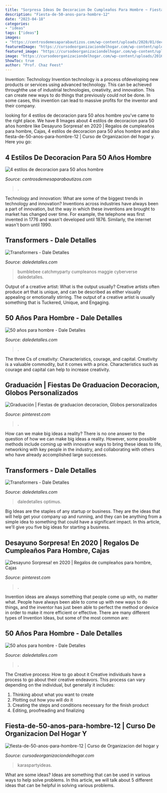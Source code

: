 ```yaml
---
title: "Sorpresa Ideas De Decoracion De Cumpleaños Para Hombre ~ Fiesta-de-50-anos-para-hombre-12"
description: "Fiesta-de-50-anos-para-hombre-12"
date: "2023-04-18"
categories:
- "ideas"
tags: ["ideas"]
images:
- "https://centrosdemesaparabautizos.com/wp-content/uploads/2020/01/decoracion-para-50-a¦os-hombre-torta.jfif_.jpg"
featuredImage: "https://cursodeorganizaciondelhogar.com/wp-content/uploads/2016/09/Fiesta-de-50-años-para-hombre-12.jpg"
featured_image: "https://cursodeorganizaciondelhogar.com/wp-content/uploads/2016/09/Fiesta-de-50-años-para-hombre-12.jpg"
image: "https://cursodeorganizaciondelhogar.com/wp-content/uploads/2016/09/Fiesta-de-50-años-para-hombre-12.jpg"
ShowToc: true
author: "Prof. Chaz Feest"
---
```



Invention: Technology
Invention technology is a process ofdeveloping new products or services using advanced technology. This can be achieved throughthe use of industrial technologies, creativity, and innovation. This can create new ways to do things that previously could not be done. In some cases, this invention can lead to massive profits for the inventor and their company.

	

		
looking for 4 estilos de decoracion para 50 años hombre you've came to the right place. We have 8 Images about 4 estilos de decoracion para 50 años hombre like Desayuno Sorpresa! en 2020 | Regalos de cumpleaños para hombre, Cajas, 4 estilos de decoracion para 50 años hombre and also fiesta-de-50-anos-para-hombre-12 | Curso de Organizacion del hogar y. Here you go:
		
    
## 4 Estilos De Decoracion Para 50 Años Hombre

<img loading=lazy src="https://centrosdemesaparabautizos.com/wp-content/uploads/2020/01/decoracion-para-50-a¦os-hombre-torta.jfif_.jpg" onerror="this.onerror=null;this.src='https://tse3.mm.bing.net/th?id=OIP._hSxFL2UNqb2MGxDD95ZjwAAAA&amp;pid=15.1';" alt="4 estilos de decoracion para 50 años hombre">

_Source: centrosdemesaparabautizos.com_

>. 

	

Technology and innovation: What are some of the biggest trends in technology and innovation?
Inventions across industries have always been a part of innovation, but the way in which these inventions are brought to market has changed over time. For example, the telephone was first invented in 1776 and wasn't developed until 1876. Similarly, the internet wasn't born until 1990.

    
## Transformers - Dale Detalles

<img loading=lazy src="https://i2.wp.com/www.daledetalles.com/wp-content/uploads/2016/02/transformers15.jpg?resize=664%2C1000" onerror="this.onerror=null;this.src='https://tse4.mm.bing.net/th?id=OIP.43UnoiBpZ9I9csYwGFnDTgHaLJ&amp;pid=15.1';" alt="Transformers - Dale Detalles">

_Source: daledetalles.com_

>bumblebee catchmyparty cumpleanos maggie cyberverse daledetalles. 

	

Output of a creative artist: What is the output usually?
Creative artists often produce art that is unique, and can be described as either visually appealing or emotionally stirring. The output of a creative artist is usually something that is Tuckered, Unique, and Engaging.

    
## 50 Años Para Hombre - Dale Detalles

<img loading=lazy src="https://i1.wp.com/www.daledetalles.com/wp-content/uploads/2016/02/5019.jpg" onerror="this.onerror=null;this.src='https://tse4.mm.bing.net/th?id=OIP.U6vJSeUefUQwY1yk0Nd_ZAAAAA&amp;pid=15.1';" alt="50 años para hombre - Dale Detalles">

_Source: daledetalles.com_

>. 

	

The three Cs of creativity: Characteristics, courage, and capital.
Creativity is a valuable commodity, but it comes with a price. Characteristics such as courage and capital can help to increase creativity.

    
## Graduación | Fiestas De Graduacion Decoracion, Globos Personalizados

<img loading=lazy src="https://i.pinimg.com/736x/ee/c1/48/eec14812a971807ebd52ff4fbe014776.jpg" onerror="this.onerror=null;this.src='https://tse1.mm.bing.net/th?id=OIP.3Vmrj6DZu9K6VLlf9yUXvwHaNK&amp;pid=15.1';" alt="Graduación | Fiestas de graduacion decoracion, Globos personalizados">

_Source: pinterest.com_

>. 

	

How can we make big ideas a reality?
There is no one answer to the question of how we can make big ideas a reality. However, some possible methods include coming up with innovative ways to bring these ideas to life, networking with key people in the industry, and collaborating with others who have already accomplished large successes.

    
## Transformers - Dale Detalles

<img loading=lazy src="https://i2.wp.com/www.daledetalles.com/wp-content/uploads/2016/02/transformers21.jpg" onerror="this.onerror=null;this.src='https://tse3.mm.bing.net/th?id=OIP.p67iDjCVi7BQp0v49jD7qAHaJ4&amp;pid=15.1';" alt="Transformers - Dale Detalles">

_Source: daledetalles.com_

>daledetalles optimus. 

	

Big Ideas are the staples of any startup or business. They are the ideas that will help get your company up and running, and they can be anything from a simple idea to something that could have a significant impact. In this article, we'll give you five big ideas for starting a business.

    
## Desayuno Sorpresa! En 2020 | Regalos De Cumpleaños Para Hombre, Cajas

<img loading=lazy src="https://i.pinimg.com/736x/47/01/bf/4701bfb8553c7662c920bc083f75fe39.jpg" onerror="this.onerror=null;this.src='https://tse4.mm.bing.net/th?id=OIP._PfQNqV46QXpcMpwUtBFjwHaOP&amp;pid=15.1';" alt="Desayuno Sorpresa! en 2020 | Regalos de cumpleaños para hombre, Cajas">

_Source: pinterest.com_

>. 

	

Invention ideas are always something that people come up with, no matter what. People have always been able to come up with new ways to do things, and the inventor has just been able to perfect the method or device in order to make it more efficient or effective. There are many different types of Invention Ideas, but some of the most common are:

    
## 50 Años Para Hombre - Dale Detalles

<img loading=lazy src="https://i0.wp.com/www.daledetalles.com/wp-content/uploads/2016/02/5018.jpg?resize=564%2C867" onerror="this.onerror=null;this.src='https://tse2.mm.bing.net/th?id=OIP.7kQLAmfszgDROYcZkwaTeAHaLY&amp;pid=15.1';" alt="50 años para hombre - Dale Detalles">

_Source: daledetalles.com_

>. 

	

The Creative process: How to go about it
Creative individuals have a process to go about their creative endeavors. This process can vary depending on the individual, but generally it includes: 
1. Thinking about what you want to create 
2. Plotting out how you will do it 
3. Creating the steps and conditions necessary for the finish product 
4. Editing, proofreading and finalizing 

    
## Fiesta-de-50-anos-para-hombre-12 | Curso De Organizacion Del Hogar Y

<img loading=lazy src="https://cursodeorganizaciondelhogar.com/wp-content/uploads/2016/09/Fiesta-de-50-años-para-hombre-12.jpg" onerror="this.onerror=null;this.src='https://tse3.mm.bing.net/th?id=OIP.XVyZ1kSCoSTJW92wLNmLFwHaJ3&amp;pid=15.1';" alt="fiesta-de-50-anos-para-hombre-12 | Curso de Organizacion del hogar y">

_Source: cursodeorganizaciondelhogar.com_

>karaspartyideas. 

	

What are some ideas?
Ideas are something that can be used in various ways to help solve problems. In this article, we will talk about 5 different ideas that can be helpful in solving various problems.

